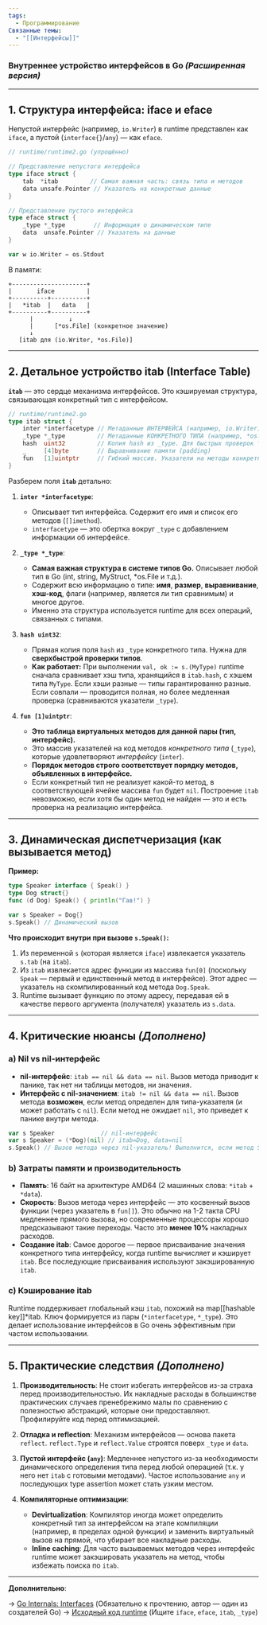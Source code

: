 ```yaml
---
tags:
  - Программирование
Связанные темы:
  - "[[Интерфейсы]]"
---
```


### **Внутреннее устройство интерфейсов в Go** *(Расширенная версия)*

---

## **1. Структура интерфейса: iface и eface**

Непустой интерфейс (например, `io.Writer`) в runtime представлен как `iface`, а пустой (`interface{}`/`any`) — как `eface`.

```go
// runtime/runtime2.go (упрощённо)

// Представление непустого интерфейса
type iface struct {
    tab  *itab         // Самая важная часть: связь типа и методов
    data unsafe.Pointer // Указатель на конкретные данные
}

// Представление пустого интерфейса
type eface struct {
    _type *_type        // Информация о динамическом типе
    data  unsafe.Pointer // Указатель на данные
}
```

```go
var w io.Writer = os.Stdout
```
В памяти:
```
+---------------------+
|       iface         |
+----------+----------+
|   *itab  |   data   |
+----------+----------+
      |          ↓
      |      [*os.File] (конкретное значение)
      ↓
   [itab для (io.Writer, *os.File)]
```

---

## **2. Детальное устройство itab (Interface Table)**

**`itab`** — это сердце механизма интерфейсов. Это кэшируемая структура, связывающая конкретный тип с интерфейсом.

```go
// runtime/runtime2.go
type itab struct {
    inter *interfacetype // Метаданные ИНТЕРФЕЙСА (например, io.Writer)
    _type *_type         // Метаданные КОНКРЕТНОГО ТИПА (например, *os.File)
    hash  uint32         // Копия hash из _type. Для быстрых проверок типа (type assertion/switch).
    _     [4]byte        // Выравнивание памяти (padding)
    fun   [1]uintptr     // Гибкий массив. Указатели на методы конкретного типа для этого интерфейса.
}
```

Разберем поля **`itab`** детально:

1.  **`inter *interfacetype`**:
    *   Описывает тип интерфейса. Содержит его имя и список его методов (`[]imethod`).
    *   `interfacetype` — это обертка вокруг `_type` с добавлением информации об интерфейсе.

2.  **`_type *_type`**:
    *   **Самая важная структура в системе типов Go.** Описывает любой тип в Go (int, string, MyStruct, *os.File и т.д.).
    *   Содержит всю информацию о типе: **имя**, **размер**, **выравнивание**, **хэш-код**, флаги (например, является ли тип сравнимым) и многое другое.
    *   Именно эта структура используется runtime для всех операций, связанных с типами.

3.  **`hash uint32`**:
    *   Прямая копия поля `hash` из `_type` конкретного типа. Нужна для **сверхбыстрой проверки типов**.
    *   **Как работает:** При выполнении `val, ok := s.(MyType)` runtime сначала сравнивает хэш типа, хранящийся в `itab.hash`, с хэшем типа `MyType`. Если хэши разные — типы гарантированно разные. Если совпали — проводится полная, но более медленная проверка (сравниваются указатели `_type`).

4.  **`fun [1]uintptr`**:
    *   **Это таблица виртуальных методов для данной пары (тип, интерфейс).**
    *   Это массив указателей на код методов *конкретного типа* (`_type`), которые удовлетворяют *интерфейсу* (`inter`).
    *   **Порядок методов строго соответствует порядку методов, объявленных в интерфейсе.**
    *   Если конкретный тип не реализует какой-то метод, в соответствующей ячейке массива `fun` будет `nil`. Построение `itab` невозможно, если хотя бы один метод не найден — это и есть проверка на реализацию интерфейса.

---

## **3. Динамическая диспетчеризация (как вызывается метод)**

**Пример:**
```go
type Speaker interface { Speak() }
type Dog struct{}
func (d Dog) Speak() { println("Гав!") }

var s Speaker = Dog{}
s.Speak() // Динамический вызов
```

**Что происходит внутри при вызове `s.Speak()`:**
1.  Из переменной `s` (которая является `iface`) извлекается указатель `s.tab` (на `itab`).
2.  Из `itab` извлекается адрес функции из массива `fun[0]` (поскольку `Speak` — первый и единственный метод в интерфейсе). Этот адрес — указатель на скомпилированный код метода `Dog.Speak`.
3.  Runtime вызывает функцию по этому адресу, передавая ей в качестве первого аргумента (получателя) указатель из `s.data`.

---

## **4. Критические нюансы** *(Дополнено)*

### **a) Nil vs nil-интерфейс**
- **nil-интерфейс**: `itab == nil && data == nil`. Вызов метода приводит к панике, так нет ни таблицы методов, ни значения.
- **Интерфейс с nil-значением**: `itab != nil && data == nil`. Вызов метода **возможен**, если метод определен для типа-указателя (и может работать с `nil`). Если метод не ожидает `nil`, это приведет к панике внутри метода.

```go
var s Speaker             // nil-интерфейс
var s Speaker = (*Dog)(nil) // itab=Dog, data=nil
s.Speak() // Вызов метода через nil-указатель! Выполнится, если метод Speak() для *Dog обрабатывает nil.
```

### **b) Затраты памяти и производительность**
- **Память**: 16 байт на архитектуре AMD64 (2 машинных слова: `*itab` + `*data`).
- **Скорость**: Вызов метода через интерфейс — это косвенный вызов функции (через указатель в `fun[]`). Это обычно на 1-2 такта CPU медленнее прямого вызова, но современные процессоры хорошо предсказывают такие переходы. Часто это **менее 10%** накладных расходов.
- **Создание itab**: Самое дорогое — первое присваивание значения конкретного типа интерфейсу, когда runtime вычисляет и кэширует `itab`. Все последующие присваивания используют закэшированную `itab`.

### **c) Кэширование itab**
Runtime поддерживает глобальный кэш `itab`, похожий на map\[[hashable key\]\]*itab. Ключ формируется из пары (`*interfacetype`, `*_type`). Это делает использование интерфейсов в Go очень эффективным при частом использовании.

---

## **5. Практические следствия** *(Дополнено)*

1.  **Производительность**: Не стоит избегать интерфейсов из-за страха перед производительностью. Их накладные расходы в большинстве практических случаев пренебрежимо малы по сравнению с полезностью абстракций, которые они предоставляют. Профилируйте код перед оптимизацией.

2.  **Отладка и reflection**: Механизм интерфейсов — основа пакета `reflect`. `reflect.Type` и `reflect.Value` строятся поверх `_type` и `data`.

3.  **Пустой интерфейс (`any`)**: Медленнее непустого из-за необходимости динамического определения типа перед любой операцией (т.к. у него нет `itab` с готовыми методами). Частое использование `any` и последующих type assertion может стать узким местом.

4.  **Компиляторные оптимизации**:
    *   **Devirtualization**: Компилятор иногда может определить конкретный тип за интерфейсом на этапе компиляции (например, в пределах одной функции) и заменить виртуальный вызов на прямой, что убирает все накладные расходы.
    *   **Inline caching**: Для часто вызываемых методов через интерфейс runtime может закэшировать указатель на метод, чтобы избежать поиска по `itab`.

---
**Дополнительно**:

→ [Go Internals: Interfaces](https://research.swtch.com/interfaces) (Обязательно к прочтению, автор — один из создателей Go)
→ [Исходный код runtime](https://github.com/golang/go/blob/master/src/runtime/runtime2.go) (Ищите `iface`, `eface`, `itab`, `_type`)